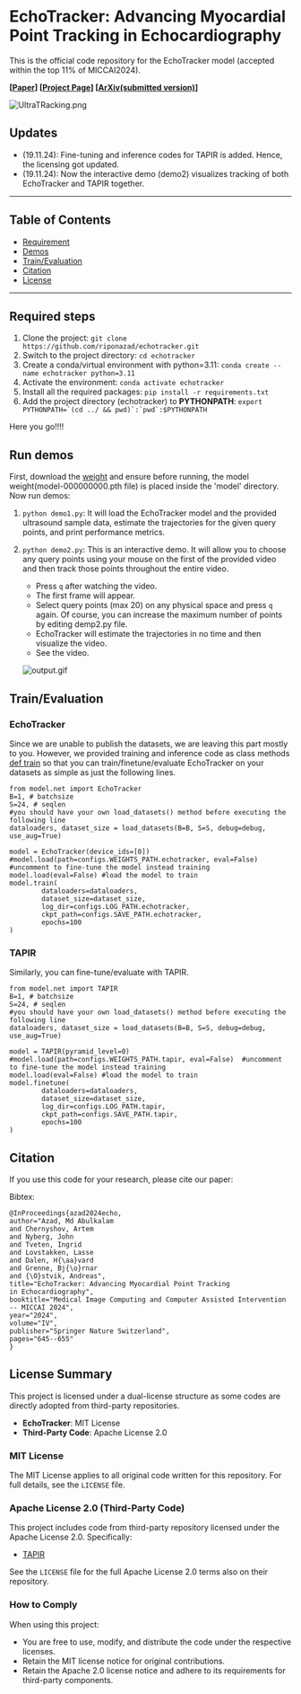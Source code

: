 # EchoTracker: Advancing Myocardial Point Tracking in Echocardiography

This is the official code repository for the EchoTracker model (accepted within the top 11% of MICCAI2024).

**[[Paper](https://link.springer.com/chapter/10.1007/978-3-031-72083-3_60)] [[Project Page](https://riponazad.github.io/echotracker/)] [[ArXiv(submitted version)](https://arxiv.org/abs/2405.08587)]**

![UltraTRacking.png](https://github.com/riponazad/echotracker/blob/main/assets/UltraTRacking.png)

## Updates
- (19.11.24): Fine-tuning and inference codes for TAPIR is added. Hence, the licensing got updated.
- (19.11.24): Now the interactive demo (demo2) visualizes tracking of both EchoTracker and TAPIR together.

---

## Table of Contents
- [Requirement](#required-steps)
- [Demos](#run-demos)
- [Train/Evaluation](#trainevaluation)
- [Citation](#citation)
- [License](#license-summary)

---

## Required steps
1. Clone the project: `git clone https://github.com/riponazad/echotracker.git`
2. Switch to the project directory: `cd echotracker`
3. Create a conda/virtual environment with python=3.11: `conda create --name echotracker python=3.11`
4. Activate the environment: `conda activate echotracker`
5. Install all the required packages: `pip install -r requirements.txt`
6. Add the project directory (echotracker) to **PYTHONPATH**: ``export PYTHONPATH=`(cd ../ && pwd)`:`pwd`:$PYTHONPATH``

Here you go!!!!
## Run demos
First, download the [weight](https://drive.google.com/file/d/1FJmNlfE5lNPSpBbtnc3KBOgC7cp6DCpl/view?usp=drive_link) and ensure before running, the model weight(model-000000000.pth file) is placed inside the 'model' directory.
Now run demos:
1. `python demo1.py`: It will load the EchoTracker model and the provided ultrasound sample data, estimate the trajectories for the given query points, and print performance metrics.
2. `python demo2.py`: This is an interactive demo. It will allow you to choose any query points using your mouse on the first of the provided video and then track those points throughout the entire video.
    - Press `q` after watching the video.
    - The first frame will appear.
    - Select query points (max 20) on any physical space and press `q` again. Of course, you can increase the maximum number of points by editing demp2.py file.
    - EchoTracker will estimate the trajectories in no time and then visualize the video.
    - See the video.

    ![output.gif](https://github.com/riponazad/echotracker/blob/main/assets/output.gif)


## Train/Evaluation
### EchoTracker
Since we are unable to publish the datasets, we are leaving this part mostly to you. However, we provided training and inference code as class methods [def train](https://github.com/riponazad/echotracker/blob/main/model/net.py) so that you can train/finetune/evaluate EchoTracker on your datasets as simple as just the following lines.

```
from model.net import EchoTracker
B=1, # batchsize 
S=24, # seqlen
#you should have your own load_datasets() method before executing the following line    
dataloaders, dataset_size = load_datasets(B=B, S=S, debug=debug, use_aug=True)

model = EchoTracker(device_ids=[0])
#model.load(path=configs.WEIGHTS_PATH.echotracker, eval=False)  #uncomment to fine-tune the model instead training
model.load(eval=False) #load the model to train
model.train(
        dataloaders=dataloaders, 
        dataset_size=dataset_size, 
        log_dir=configs.LOG_PATH.echotracker, 
        ckpt_path=configs.SAVE_PATH.echotracker,
        epochs=100
)
``` 

### TAPIR
Similarly, you can fine-tune/evaluate with TAPIR.

```
from model.net import TAPIR
B=1, # batchsize 
S=24, # seqlen
#you should have your own load_datasets() method before executing the following line    
dataloaders, dataset_size = load_datasets(B=B, S=S, debug=debug, use_aug=True)

model = TAPIR(pyramid_level=0)
#model.load(path=configs.WEIGHTS_PATH.tapir, eval=False)  #uncomment to fine-tune the model instead training
model.load(eval=False) #load the model to train
model.finetune(
        dataloaders=dataloaders, 
        dataset_size=dataset_size, 
        log_dir=configs.LOG_PATH.tapir, 
        ckpt_path=configs.SAVE_PATH.tapir,
        epochs=100
)
``` 


## Citation

If you use this code for your research, please cite our paper:

Bibtex:
```
@InProceedings{azad2024echo,
author="Azad, Md Abulkalam
and Chernyshov, Artem
and Nyberg, John
and Tveten, Ingrid
and Lovstakken, Lasse
and Dalen, H{\aa}vard
and Grenne, Bj{\o}rnar
and {\O}stvik, Andreas",
title="EchoTracker: Advancing Myocardial Point Tracking in Echocardiography",
booktitle="Medical Image Computing and Computer Assisted Intervention -- MICCAI 2024",
year="2024",
volume="IV",
publisher="Springer Nature Switzerland",
pages="645--655"
}
```


## License Summary

This project is licensed under a dual-license structure as some codes are directly adopted from third-party repositories.

- **EchoTracker**: MIT License
- **Third-Party Code**: Apache License 2.0

### MIT License

The MIT License applies to all original code written for this repository. For full details, see the `LICENSE` file.

### Apache License 2.0 (Third-Party Code)

This project includes code from third-party repository licensed under the Apache License 2.0. Specifically:
- [TAPIR](https://github.com/google-deepmind/tapnet)

See the `LICENSE` file for the full Apache License 2.0 terms also on their repository.

### How to Comply

When using this project:
- You are free to use, modify, and distribute the code under the respective licenses.
- Retain the MIT license notice for original contributions.
- Retain the Apache 2.0 license notice and adhere to its requirements for third-party components.
